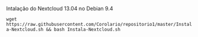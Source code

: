 Intalação do Nextcloud 13.04 no Debian 9.4

`wget https://raw.githubusercontent.com/Corolario/repositorio1/master/Instala-Nextcloud.sh && bash Instala-Nextcloud.sh`

